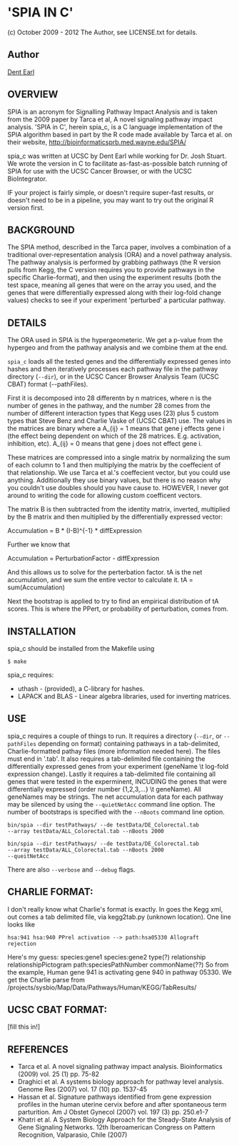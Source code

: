 # 'SPIA IN C'
(c) October 2009 - 2012 The Author, see LICENSE.txt for details.

## Author
[Dent Earl](https://github.com/dentearl/)

## OVERVIEW
  SPIA is an acronym for Signalling Pathway Impact Analysis and is taken from
the 2009 paper by Tarca et al, A novel signaling pathway impact analysis. 
'SPIA in C', herein spia_c, is a C language implementation of the SPIA algorithm
based in part by the R code made available by Tarca et al. on their website,
http://bioinformaticsprb.med.wayne.edu/SPIA/

spia_c was written at UCSC by Dent Earl while working for Dr. Josh Stuart.
We wrote the version in C to facilitate as-fast-as-possible batch running of
SPIA for use with the UCSC Cancer Browser, or with the UCSC BioIntegrator.

IF your project is fairly simple, or doesn't require super-fast results, or
doesn't need to be in a pipeline, you may want to try out the original R version first.

## BACKGROUND
The SPIA method, described in the Tarca paper, involves a combination of a
traditional over-representation analysis (ORA) and a novel pathway analysis.
The pathway analysis is performed by grabbing pathways (the R version pulls
from Kegg, the C version requires you to provide pathways in the specific
Charlie-format), and then using the experiment results (both the test space,
meaning all genes that were on the array you used, and the genes that were
differentially expressed along with their log-fold change values) checks to
see if your experiment 'perturbed' a particular pathway.

## DETAILS
The ORA used in SPIA is the hypergeometeric. We get a p-value from the hypergeo
and from the pathway analysis and we combine them at the end.

<code>spia_c</code> loads all the tested genes and the differentially expressed genes into
hashes and then iteratively processes each pathway file in the pathway directory
(<code>--dir</code>), or in the UCSC Cancer Browser Analysis Team (UCSC CBAT)
format (<node>--pathFiles</code>).

First it is decomposed into 28 differentn by n matrices, where n is the 
number of genes in the pathway, and the number 28 comes from the number 
of different interaction types that Kegg uses (23) plus 5 custom 
types that Steve Benz and Charlie Vaske of (UCSC CBAT) use. The values in the matrices are
binary where a A_{ij} = 1 means that gene j effects gene i (the effect
being dependent on which of the 28 matrices. E.g. activation, inhibition, etc).
A_{ij} = 0 means that gene j does not effect gene i.

These matrices are compressed into a single matrix by normalizing the sum of each
column to 1 and then multiplying the matrix by the coeffecient of that relationship.
We use Tarca et al.'s coeffecient vector, but you could use anything. Additionally
they use binary values, but there is no reason why you couldn't use doubles should
you have cause to. HOWEVER, I never got around to writing the code for allowing
custom coefficent vectors.

The matrix B is then subtracted from the identity matrix, inverted, multiplied by the
B matrix and then multiplied by the differentially expressed vector:

Accumulation = B * (I-B)^{-1} * diffExpression

Further we know that

Accumulation = PerturbationFactor - diffExpression

And this allows us to solve for the perterbation factor. tA is the net accumulation,
and we sum the entire vector to calculate it.
tA = sum(Accumulation)

Next the bootstrap is applied to try to find an empirical distribution of tA scores.
This is where the PPert, or probability of perturbation, comes from.

## INSTALLATION
spia_c should be installed from the Makefile using

<code>$ make </code>

spia_c requires:

* uthash - (provided), a C-library for hashes.
* LAPACK and BLAS - Linear algebra libraries, used for inverting matrices.

## USE
spia_c requires a couple of things to run. It requires a directory
(<code>--dir</code>, or <code>--pathFiles</code> depending on format)
containing pathways in a tab-delimited, Charlie-formatted pathay files
(more information needed here). The files must end in '.tab'. It also requires a
tab-delimited file containing the differentially expressed genes from your 
experiment (geneName \t log-fold expression change). Lastly it requires a
tab-delimited file containing all genes that were tested in the experminent,
INCUDING the genes that were differentially expressed (order number 
{1,2,3,...} \t geneName). All geneNames may be strings. The net accumulation
data for each pathway may be silenced by using the <code>--quietNetAcc</code> command line
option. The number of bootstraps is specified with the <code>--nBoots</code> command line
option.

<code>bin/spia --dir testPathways/ --de testData/DE_Colorectal.tab  --array testData/ALL_Colorectal.tab --nBoots 2000</code>

<code>bin/spia --dir testPathways/ --de testData/DE_Colorectal.tab  --array testData/ALL_Colorectal.tab --nBoots 2000 --queitNetAcc</code>

There are also <code>--verbose</code> and <code>--debug</code> flags.

## CHARLIE FORMAT:
I don't really know what Charlie's format is exactly. In goes the Kegg xml, out
comes a tab delimited file, via kegg2tab.py (unknown location). One line looks like

<code>hsa:941	hsa:940	PPrel	activation	-->	path:hsa05330	Allograft rejection</code>

Here's my guess:
species:gene1 species:gene2 type(?) relationship relationshipPictogram path:speciesPathNumber commonName(??)
So from the example, Human gene 941 is activating gene 940 in pathway 05330.
We get the Charlie parse from
/projects/sysbio/Map/Data/Pathways/Human/KEGG/TabResults/

## UCSC CBAT FORMAT:
[fill this in!]

## REFERENCES
* Tarca et al. A novel signaling pathway impact analysis. Bioinformatics (2009) vol. 25 (1) pp. 75-82
* Draghici et al. A systems biology approach for pathway level analysis. Genome Res (2007) vol. 17 (10) pp. 1537-45
* Hassan et al. Signature pathways identified from gene expression profiles in the human uterine cervix before and after spontaneous term parturition. Am J Obstet Gynecol (2007) vol. 197 (3) pp. 250.e1-7
* Khatri et al. A System Biology Approach for the Steady-State Analysis of Gene Signaling Networks. 12th Iberoamerican Congress on Pattern Recognition, Valparasio, Chile (2007)
